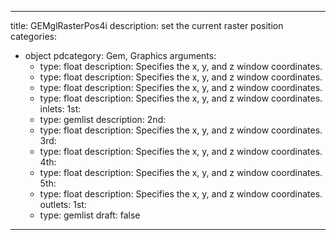 
---
title: GEMglRasterPos4i
description: set the current raster position
categories:
  - object
pdcategory: Gem, Graphics
arguments:
    - type: float
      description: Specifies the x, y, and z window coordinates.
    - type: float
      description: Specifies the x, y, and z window coordinates.
    - type: float
      description: Specifies the x, y, and z window coordinates.
    - type: float
      description: Specifies the x, y, and z window coordinates.
inlets:
  1st:
    - type: gemlist
      description:
  2nd:
    - type: float
      description: Specifies the x, y, and z window coordinates.
  3rd:
    - type: float
      description: Specifies the x, y, and z window coordinates.
  4th:
    - type: float
      description: Specifies the x, y, and z window coordinates.
  5th:
    - type: float
      description: Specifies the x, y, and z window coordinates.
outlets:
  1st:
    - type: gemlist
draft: false
---


